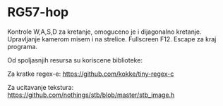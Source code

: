 # RG57-hop
Kontrole W,A,S,D za kretanje, omoguceno je i dijagonalno kretanje.
Upravljanje kamerom misem i na strelice. 
Fullscreen F12. 
Escape za kraj programa.

Od spoljasnjih resursa su koriscene biblioteke:

Za kratke regex-e: https://github.com/kokke/tiny-regex-c

Za ucitavanje tekstura: https://github.com/nothings/stb/blob/master/stb_image.h
